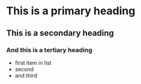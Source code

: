 # This is a primary heading
## This is a secondary heading
### And this is a tertiary heading

* first item in list
* second
* and third
